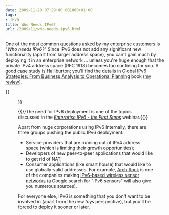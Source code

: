 ```yaml
---
date: 2009-11-20 07:29:00.001000+01:00
tags:
- IPv6
title: Who Needs IPv6?
url: /2009/11/who-needs-ipv6.html
---
```

One of the most common questions asked by my enterprise customers is "_Who needs IPv6?_" Since IPv6 does not add any significant new functionality (apart from larger address space), you can't gain much by deploying it in an enterprise network ... unless you're huge enough that the private IPv4 address space (RFC 1918) becomes too confining for you. A good case study is Halliburton; you'll find the details in [Global IPv6 Strategies: From Business Analysis to Operational Planning](http://www.amazon.com/gp/product/1587053438) book ([my review](http://blog.ipspace.net/2008/07/global-ipv6-strategies.html)).

{{<figure src="/2009/11/s400-Who+needs+IPv6.png">}}
<!--more-->

{{<note info>}}The need for IPv6 deployment is one of the topics discussed in the _[Enterprise IPv6 - the First Steps](https://www.ipspace.net/Enterprise_IPv6_-_the_First_Steps)_ webinar.{{</note>}}
<!--more-->
Apart from huge corporations using IPv6 internally, there are three groups pushing the public IPv6 deployment:

-   Service providers that are running out of IPv4 address space (which is limiting their growth opportunities);
-   Developers of new peer-to-peer applications that would like to get rid of NAT;
-   Consumer applications (like smart house) that would like to use globally-valid addresses. For example, [Arch Rock](http://www.archrock.com/) is one of the companies making [IPv6-based wireless sensor networks](http://www.archrock.com/products/) (a Google search for "IPv6 sensors" will also give you numerous sources).

For everyone else, IPv6 is something that you don't want to be involved in (apart from the *new toys* perspective), but you'll be forced to deploy it sooner or later.
